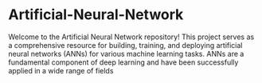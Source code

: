 # Artificial-Neural-Network
Welcome to the Artificial Neural Network repository! This project serves as a comprehensive resource for building, training, and deploying artificial neural networks (ANNs) for various machine learning tasks. ANNs are a fundamental component of deep learning and have been successfully applied in a wide range of fields
